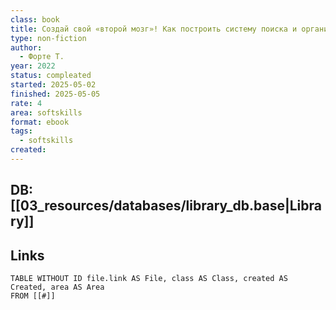 ```yaml
---
class: book
title: Создай свой «второй мозг»! Как построить систему поиска и организации информации, чтобы раскрыть ваш креативный потенциал
type: non-fiction
author:
  - Форте Т.
year: 2022
status: compleated
started: 2025-05-02
finished: 2025-05-05
rate: 4
area: softskills
format: ebook
tags:
  - softskills
created:
---
```

## DB: [[03_resources/databases/library_db.base|Library]]

## Links

```dataview
TABLE WITHOUT ID file.link AS File, class AS Class, created AS Created, area AS Area
FROM [[#]]
````